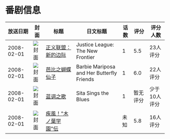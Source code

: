 # 番剧信息

|放送日期|封面|标题|日文标题|话数|评分|评分人数|
|---|---|---|---|---|---|---|
|2008-02-01|![封面](https://lain.bgm.tv/pic/cover/c/01/3c/55580_F8T8g.jpg)|[正义联盟：新的边际](https://bangumi.tv/subject/55580)|Justice League: The New Frontier|1|5.5|23人评分|
|2008-02-01|![封面](https://lain.bgm.tv/pic/cover/c/ba/64/116169_HyWrH.jpg)|[芭比之蝴蝶仙子](https://bangumi.tv/subject/116169)|Barbie Mariposa and Her Butterfly Friends|1|6.0|22人评分|
|2008-02-01|![封面](https://lain.bgm.tv/pic/cover/c/4c/8c/112686_itH5K.jpg)|[蓝调之歌](https://bangumi.tv/subject/112686)|Sita Sings the Blues|1|暂无评分|少于10人评分|
|2008-02-01|![封面](https://lain.bgm.tv/pic/cover/c/a4/ac/234770_Y8xVf.jpg)|[疾風！"木ノ葉学園"伝](https://bangumi.tv/subject/234770)||未知|5.8|16人评分|
